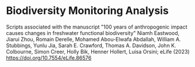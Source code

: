 # Biodiversity Monitoring Analysis
Scripts associated with the manuscript "100 years of anthropogenic impact causes changes in freshwater functional biodiversity"
Niamh Eastwood, Jiarui Zhou, Romain Derelle, Mohamed Abou-Elwafa Abdallah, William A. Stubbings, Yunlu Jia, Sarah E. Crawford, Thomas A. Davidson, John K. Colbourne, Simon Creer, Holly Bik, Henner Hollert, Luisa Orsini; eLife (2023)
https://doi.org/10.7554/eLife.86576
